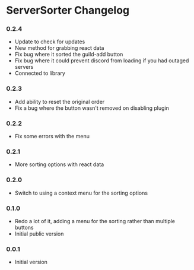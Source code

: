 # ServerSorter Changelog

### 0.2.4

 - Update to check for updates
 - New method for grabbing react data
 - Fix bug where it sorted the guild-add button
 - Fix bug where it could prevent discord from loading if you had outaged servers
 - Connected to library

### 0.2.3

 - Add ability to reset the original order
 - Fix a bug where the button wasn't removed on disabling plugin

### 0.2.2

 - Fix some errors with the menu

### 0.2.1

 - More sorting options with react data

### 0.2.0

 - Switch to using a context menu for the sorting options

### 0.1.0

 - Redo a lot of it, adding a menu for the sorting rather than multiple buttons
 - Initial public version

### 0.0.1

 - Initial version